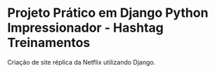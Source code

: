 # Projeto Prático em Django Python Impressionador - Hashtag Treinamentos

Criação de site réplica da Netflix utilizando Django.
